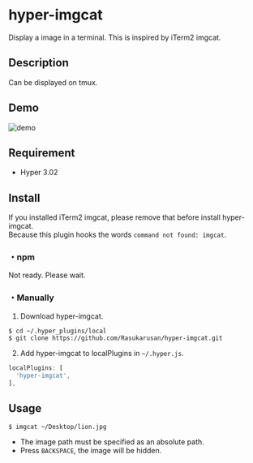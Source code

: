 hyper-imgcat
====

Display a image in a terminal.
This is inspired by iTerm2 imgcat.

## Description

Can be displayed on tmux.

## Demo

![demo](https://user-images.githubusercontent.com/17779386/74082592-f4c41200-4a9e-11ea-9e91-d262b338eb07.gif)

## Requirement

- Hyper 3.02

## Install

If you installed iTerm2 imgcat, please remove that before install hyper-imgcat.  
Because this plugin hooks the words `command not found: imgcat`.

### ・npm

Not ready. Please wait.

### ・Manually

1. Download hyper-imgcat.
```shell
$ cd ~/.hyper_plugins/local
$ git clone https://github.com/Rasukarusan/hyper-imgcat.git
```

2. Add hyper-imgcat to localPlugins in `~/.hyper.js`.
```js
localPlugins: [
  'hyper-imgcat',
],
```

## Usage

```shell
$ imgcat ~/Desktop/lion.jpg
```

- The image path must be specified as an absolute path.
- Press `BACKSPACE`, the image will be hidden.

